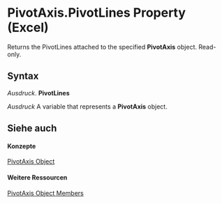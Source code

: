 
# PivotAxis.PivotLines Property (Excel)

Returns the PivotLines attached to the specified  **PivotAxis** object. Read-only.


## Syntax

 _Ausdruck_. **PivotLines**

 _Ausdruck_ A variable that represents a **PivotAxis** object.


## Siehe auch


#### Konzepte


[PivotAxis Object](f8f4fbef-5cf7-1615-2ed3-7c90ab6c82f6.md)
#### Weitere Ressourcen


[PivotAxis Object Members](http://msdn.microsoft.com/library/b6c83c38-d8f8-2d5f-7216-0501ad87225f%28Office.15%29.aspx)